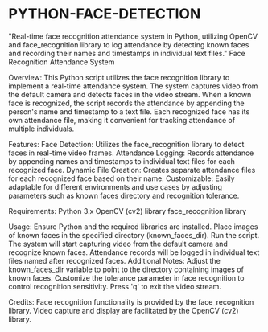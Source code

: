 # PYTHON-FACE-DETECTION
 "Real-time face recognition attendance system in Python, utilizing OpenCV and face_recognition library to log attendance by detecting known faces and recording their names and timestamps in individual text files."
Face Recognition Attendance System

Overview:
This Python script utilizes the face recognition library to implement a real-time attendance system. The system captures video from the default camera and detects faces in the video stream. When a known face is recognized, the script records the attendance by appending the person's name and timestamp to a text file. Each recognized face has its own attendance file, making it convenient for tracking attendance of multiple individuals.

Features:
Face Detection: Utilizes the face_recognition library to detect faces in real-time video frames.
Attendance Logging: Records attendance by appending names and timestamps to individual text files for each recognized face.
Dynamic File Creation: Creates separate attendance files for each recognized face based on their name.
Customizable: Easily adaptable for different environments and use cases by adjusting parameters such as known faces directory and recognition tolerance.


Requirements:
Python 3.x
OpenCV (cv2) library
face_recognition library


Usage:
Ensure Python and the required libraries are installed.
Place images of known faces in the specified directory (known_faces_dir).
Run the script.
The system will start capturing video from the default camera and recognize known faces.
Attendance records will be logged in individual text files named after recognized faces.
Additional Notes:
Adjust the known_faces_dir variable to point to the directory containing images of known faces.
Customize the tolerance parameter in face recognition to control recognition sensitivity.
Press 'q' to exit the video stream.


Credits:
Face recognition functionality is provided by the face_recognition library.
Video capture and display are facilitated by the OpenCV (cv2) library.
